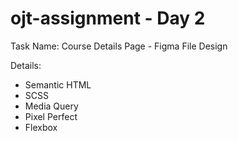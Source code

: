 # ojt-assignment - Day 2
Task Name:  Course Details Page - Figma File Design

Details: 
* Semantic HTML
* SCSS
* Media Query
* Pixel Perfect
* Flexbox
